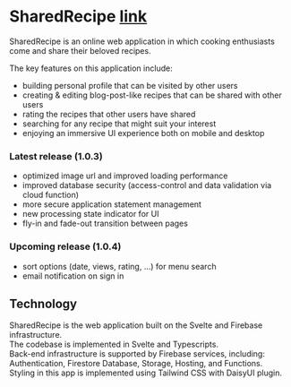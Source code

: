 # SharedRecipe [link](https://shared-recipe.web.app)

SharedRecipe is an online web application in which cooking enthusiasts come and share their beloved recipes.  
  
The key features on this application include:
- building personal profile that can be visited by other users
- creating & editing blog-post-like recipes that can be shared with other users
- rating the recipes that other users have shared
- searching for any recipe that might suit your interest
- enjoying an immersive UI experience both on mobile and desktop

### Latest release (1.0.3)
- optimized image url and improved loading performance
- improved database security (access-control and data validation via cloud function)
- more secure application statement management
- new processing state indicator for UI
- fly-in and fade-out transition between pages

### Upcoming release (1.0.4)
- sort options (date, views, rating, ...) for menu search
- email notification on sign in

## Technology

SharedRecipe is the web application built on the Svelte and Firebase infrastructure.  
The codebase is implemented in Svelte and Typescripts.  
Back-end infrastructure is supported by Firebase services, including: Authentication, Firestore Database, Storage, Hosting, and Functions.  
Styling in this app is implemented using Tailwind CSS with DaisyUI plugin.  